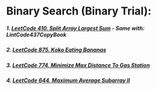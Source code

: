# Binary Search (Binary Trial):
##### 1. [LeetCode 410. Split Array Largest Sum](/src/leetcode/p401to450/LeetCode410SplitArrayLargestSum.java) - Same with: LintCode437CopyBook
##### 2. [LeetCode 875. Koko Eating Bananas](/src/leetcode/p851to900/LeetCode875KokoEatingBananas.java)
##### 3. [LeetCode 774. Minimize Max Distance To Gas Station](/src/leetcode/p751to800/LeetCode774MinimizeMaxDistanceToGasStation.java)
##### 4. [LeetCode 644. Maximum Average Subarray II](/src/leetcode/p601to650/LeetCode644MaximumAverageSubarrayII.java)
